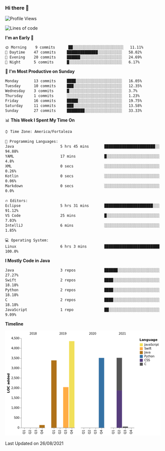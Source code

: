 ### Hi there 👋

<!--
**samuelpsouza/samuelpsouza** is a ✨ _special_ ✨ repository because its `README.md` (this file) appears on your GitHub profile.

Here are some ideas to get you started:

- 🔭 I’m currently working on ...
- 🌱 I’m currently learning ...
- 👯 I’m looking to collaborate on ...
- 🤔 I’m looking for help with ...
- 💬 Ask me about ...
- 📫 How to reach me: ...
- 😄 Pronouns: ...
- ⚡ Fun fact: ...
-->

<!--START_SECTION:waka-->
![Profile Views](http://img.shields.io/badge/Profile%20Views-26-blue)

![Lines of code](https://img.shields.io/badge/From%20Hello%20World%20I%27ve%20Written-16995%20lines%20of%20code-blue)

**I'm an Early 🐤** 

```text
🌞 Morning    9 commits      ██░░░░░░░░░░░░░░░░░░░░░░░   11.11% 
🌆 Daytime    47 commits     ██████████████░░░░░░░░░░░   58.02% 
🌃 Evening    20 commits     ██████░░░░░░░░░░░░░░░░░░░   24.69% 
🌙 Night      5 commits      █░░░░░░░░░░░░░░░░░░░░░░░░   6.17%

```
📅 **I'm Most Productive on Sunday** 

```text
Monday       13 commits     ████░░░░░░░░░░░░░░░░░░░░░   16.05% 
Tuesday      10 commits     ███░░░░░░░░░░░░░░░░░░░░░░   12.35% 
Wednesday    3 commits      █░░░░░░░░░░░░░░░░░░░░░░░░   3.7% 
Thursday     1 commits      ░░░░░░░░░░░░░░░░░░░░░░░░░   1.23% 
Friday       16 commits     █████░░░░░░░░░░░░░░░░░░░░   19.75% 
Saturday     11 commits     ███░░░░░░░░░░░░░░░░░░░░░░   13.58% 
Sunday       27 commits     ████████░░░░░░░░░░░░░░░░░   33.33%

```


📊 **This Week I Spent My Time On** 

```text
⌚︎ Time Zone: America/Fortaleza

💬 Programming Languages: 
Java                     5 hrs 45 mins       ███████████████████████░░   94.88% 
YAML                     17 mins             █░░░░░░░░░░░░░░░░░░░░░░░░   4.8% 
XML                      0 secs              ░░░░░░░░░░░░░░░░░░░░░░░░░   0.26% 
Kotlin                   0 secs              ░░░░░░░░░░░░░░░░░░░░░░░░░   0.06% 
Markdown                 0 secs              ░░░░░░░░░░░░░░░░░░░░░░░░░   0.0%

🔥 Editors: 
Eclipse                  5 hrs 31 mins       ██████████████████████░░░   91.12% 
VS Code                  25 mins             █░░░░░░░░░░░░░░░░░░░░░░░░   7.03% 
IntelliJ                 6 mins              ░░░░░░░░░░░░░░░░░░░░░░░░░   1.85%

💻 Operating System: 
Linux                    6 hrs 3 mins        █████████████████████████   100.0%

```

**I Mostly Code in Java** 

```text
Java                     3 repos             ██████░░░░░░░░░░░░░░░░░░░   27.27% 
Swift                    2 repos             ████░░░░░░░░░░░░░░░░░░░░░   18.18% 
Python                   2 repos             ████░░░░░░░░░░░░░░░░░░░░░   18.18% 
C                        2 repos             ████░░░░░░░░░░░░░░░░░░░░░   18.18% 
JavaScript               1 repo              ██░░░░░░░░░░░░░░░░░░░░░░░   9.09%

```


**Timeline**

![Chart not found](https://raw.githubusercontent.com/samuelpsouza/samuelpsouza/main/charts/bar_graph.png) 


 Last Updated on 26/08/2021
<!--END_SECTION:waka-->
